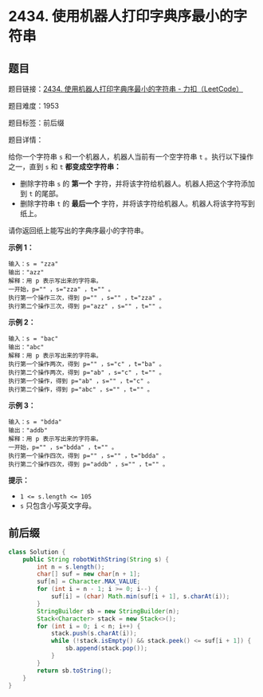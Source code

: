 # 2434. 使用机器人打印字典序最小的字符串

## 题目

题目链接：[2434. 使用机器人打印字典序最小的字符串 - 力扣（LeetCode）](https://leetcode.cn/problems/using-a-robot-to-print-the-lexicographically-smallest-string/description/)

题目难度：1953

题目标签：前后缀

题目详情：

给你一个字符串 `s` 和一个机器人，机器人当前有一个空字符串 `t` 。执行以下操作之一，直到 `s` 和 `t` **都变成空字符串：**

- 删除字符串 `s` 的 **第一个** 字符，并将该字符给机器人。机器人把这个字符添加到 `t` 的尾部。
- 删除字符串 `t` 的 **最后一个** 字符，并将该字符给机器人。机器人将该字符写到纸上。

请你返回纸上能写出的字典序最小的字符串。

**示例 1：**

```
输入：s = "zza"
输出："azz"
解释：用 p 表示写出来的字符串。
一开始，p="" ，s="zza" ，t="" 。
执行第一个操作三次，得到 p="" ，s="" ，t="zza" 。
执行第二个操作三次，得到 p="azz" ，s="" ，t="" 。
```

**示例 2：**

```
输入：s = "bac"
输出："abc"
解释：用 p 表示写出来的字符串。
执行第一个操作两次，得到 p="" ，s="c" ，t="ba" 。
执行第二个操作两次，得到 p="ab" ，s="c" ，t="" 。
执行第一个操作，得到 p="ab" ，s="" ，t="c" 。
执行第二个操作，得到 p="abc" ，s="" ，t="" 。
```

**示例 3：**

```
输入：s = "bdda"
输出："addb"
解释：用 p 表示写出来的字符串。
一开始，p="" ，s="bdda" ，t="" 。
执行第一个操作四次，得到 p="" ，s="" ，t="bdda" 。
执行第二个操作四次，得到 p="addb" ，s="" ，t="" 。
```

**提示：**

- `1 <= s.length <= 105`
- `s` 只包含小写英文字母。



## 前后缀

``` java
class Solution {
    public String robotWithString(String s) {
        int n = s.length();
        char[] suf = new char[n + 1];
        suf[n] = Character.MAX_VALUE;
        for (int i = n - 1; i >= 0; i--) {
            suf[i] = (char) Math.min(suf[i + 1], s.charAt(i));
        }
        StringBuilder sb = new StringBuilder(n);
        Stack<Character> stack = new Stack<>();
        for (int i = 0; i < n; i++) {
            stack.push(s.charAt(i));
            while (!stack.isEmpty() && stack.peek() <= suf[i + 1]) {
                sb.append(stack.pop());
            }
        }
        return sb.toString();
    }
}
```